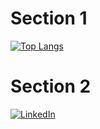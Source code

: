 # Section 1
[![Top Langs](https://github-readme-stats.vercel.app/api/top-langs/?username=otmane222&layout=compact)](https://github.com/anuraghazra/github-readme-stats)

# Section 2
[![LinkedIn](https://img.shields.io/badge/LinkedIn-Connect-blue)]([https://www.linkedin.com/in/your-linkedin/](https://www.linkedin.com/in/otmane-aboulghit-46493a1b4/)https://www.linkedin.com/in/otmane-aboulghit-46493a1b4/)
